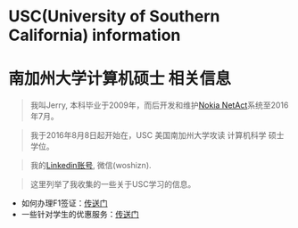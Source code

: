 # USC(University of Southern California) information 

# 南加州大学计算机硕士 相关信息

 > 我叫Jerry, 本科毕业于2009年，而后开发和维护[Nokia NetAct](http://networks.nokia.com/portfolio/solutions/netact)系统至2016年7月。
 
 > 我于2016年8月8日起开始在，USC 美国南加州大学攻读 计算机科学 硕士学位。
 
 > 我的[Linkedin账号](https://www.linkedin.com/in/hot13399), 微信(woshizn).
 
 > 这里列举了我收集的一些关于USC学习的信息。
 
 - 如何办理F1签证：[传送门](https://github.com/hot13399/USC_CS_MS/blob/master/HowToVisa.md)
 - 一些针对学生的优惠服务：[传送门](https://github.com/hot13399/USC_CS_MS/blob/master/Service4Students.md)
